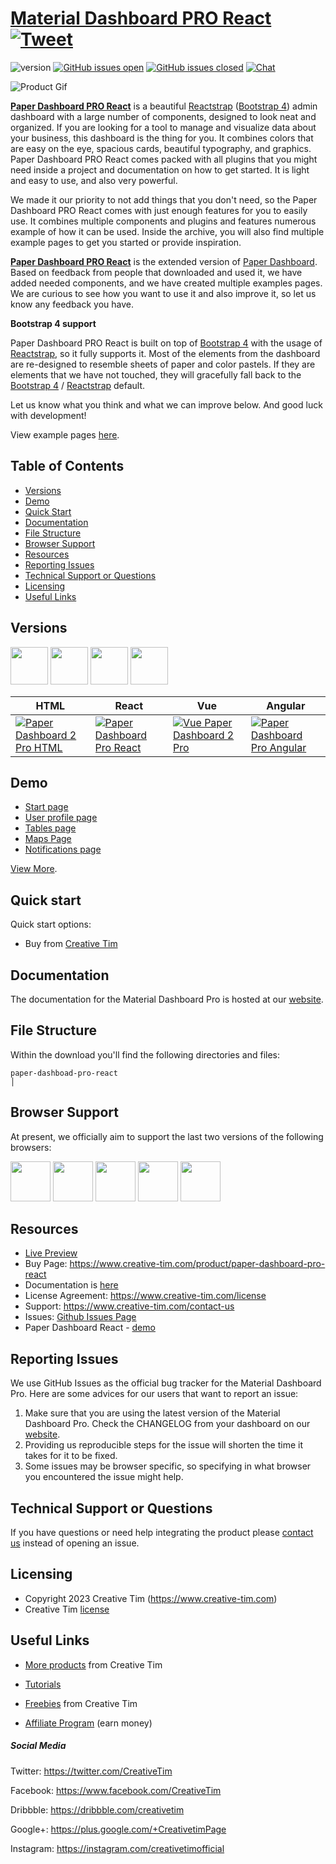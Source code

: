 # [Material Dashboard PRO React](https://demos.creative-tim.com/paper-dashboard-pro-react/#/dashboard) [![Tweet](https://img.shields.io/twitter/url/http/shields.io.svg?style=social&logo=twitter)](https://twitter.com/intent/tweet?url=https%3A%2F%2Fnud-pro-react.creative-tim.com&text=Light%20Bootstrap%20Dashboard%20React%20-%20Free%20Bootstrap%20Admin%20Template&original_referer=https%3A%2F%2Fdemos.creative-tim.com%2Fpaper-dashboard-pro-react%2F&via=creativetim&hashtags=react%2Cbootstrap)

![version](https://img.shields.io/badge/version-1.3.2-blue.svg) [![GitHub issues open](https://img.shields.io/github/issues/creativetimofficial/ct-paper-dashboard-pro-react.svg?maxAge=2592000)](https://github.com/creativetimofficial/ct-paper-dashboard-pro-react/issues?q=is%3Aopen+is%3Aissue) [![GitHub issues closed](https://img.shields.io/github/issues-closed-raw/creativetimofficial/ct-paper-dashboard-pro-react.svg?maxAge=2592000)](https://github.com/creativetimofficial/ct-paper-dashboard-pro/issues-react?q=is%3Aissue+is%3Aclosed) [![Chat](https://img.shields.io/badge/chat-on%20discord-7289da.svg)](https://discord.gg/E4aHAQy)

![Product Gif](./github-assets/paper-dashboard-pro-react.gif)

**[Paper Dashboard PRO React](https://demos.creative-tim.com/paper-dashboard-pro-react/#/admin/dashboard)** is a beautiful [Reactstrap](https://reactstrap.github.io/) ([Bootstrap 4](http://getbootstrap.com/)) admin dashboard with a large number of components, designed to look neat and organized. If you are looking for a tool to manage and visualize data about your business, this dashboard is the thing for you. It combines colors that are easy on the eye, spacious cards, beautiful typography, and graphics. Paper Dashboard PRO React comes packed with all plugins that you might need inside a project and documentation on how to get started. It is light and easy to use, and also very powerful.

We made it our priority to not add things that you don't need, so the Paper Dashboard PRO React comes with just enough features for you to easily use. It combines multiple components and plugins and features numerous example of how it can be used. Inside the archive, you will also find multiple example pages to get you started or provide inspiration.

**[Paper Dashboard PRO React](https://demos.creative-tim.com/paper-dashboard-pro-react/#/admin/dashboard)** is the extended version of [Paper Dashboard](https://www.creative-tim.com/product/paper-dashboard-pro). Based on feedback from people that downloaded and used it, we have added needed components, and we have created multiple examples pages. We are curious to see how you want to use it and also improve it, so let us know any feedback you have.

**Bootstrap 4 support**

Paper Dashboard PRO React is built on top of [Bootstrap 4](http://getbootstrap.com/) with the usage of [Reactstrap](https://reactstrap.github.io/), so it fully supports it. Most of the elements from the dashboard are re-designed to resemble sheets of paper and color pastels. If they are elements that we have not touched, they will gracefully fall back to the [Bootstrap 4](http://getbootstrap.com/) / [Reactstrap](https://reactstrap.github.io/) default.

Let us know what you think and what we can improve below. And good luck with development!

View example pages [here](https://demos.creative-tim.com/paper-dashboard-pro-react/#/admin/dashboard).

## Table of Contents

- [Versions](#versions)
- [Demo](#demo)
- [Quick Start](#quick-start)
- [Documentation](#documentation)
- [File Structure](#file-structure)
- [Browser Support](#browser-support)
- [Resources](#resources)
- [Reporting Issues](#reporting-issues)
- [Technical Support or Questions](#technical-support-or-questions)
- [Licensing](#licensing)
- [Useful Links](#useful-links)

## Versions

[<img src="./github-assets/html.png" width="60" height="60" />](https://www.creative-tim.com/product/paper-dashboard-2-pro)
[<img src="./github-assets/react.svg" width="60" height="60" />](https://www.creative-tim.com/product/paper-dashboard-pro-react)
[<img src="./github-assets/angular.png" width="60" height="60" />](https://www.creative-tim.com/product/vue-paper-dashboard-2-pro)
[<img src="./github-assets/vuejs.png" width="60" height="60" />](https://www.creative-tim.com/product/paper-dashboard-pro-angular)

| HTML                                                                                                                                                                              | React                                                                                                                                                                            | Vue                                                                                                                                                                                      | Angular                                                                                                                                                                                         |
| --------------------------------------------------------------------------------------------------------------------------------------------------------------------------------- | -------------------------------------------------------------------------------------------------------------------------------------------------------------------------------- | ---------------------------------------------------------------------------------------------------------------------------------------------------------------------------------------- | ----------------------------------------------------------------------------------------------------------------------------------------------------------------------------------------------- |
| [![Paper Dashboard 2 Pro HTML](https://s3.amazonaws.com/creativetim_bucket/products/84/thumb/opt_pd2p_thumbnail.jpg)](https://www.creative-tim.com/product/paper-dashboard-2-pro) | [![Paper Dashboard Pro React](https://s3.amazonaws.com/creativetim_bucket/products/134/thumb/opt_pdp_react.jpg)](https://www.creative-tim.com/product/paper-dashboard-pro-react) | [![Vue Paper Dashboard 2 Pro](https://s3.amazonaws.com/creativetim_bucket/products/88/thumb/opt_pd2p_vue_thumbnail.jpg)](https://www.creative-tim.com/product/vue-paper-dashboard-2-pro) | [![Paper Dashboard Pro Angular](https://s3.amazonaws.com/creativetim_bucket/products/59/thumb/opt_pdp_angular_thumbnail.jpg)](https://www.creative-tim.com/product/paper-dashboard-pro-angular) |

## Demo

- [Start page](https://demos.creative-tim.com/paper-dashboard-pro-react/#/admin/dashboard)
- [User profile page](https://demos.creative-tim.com/paper-dashboard-pro-react/#/admin/user-profile)
- [Tables page ](https://demos.creative-tim.com/paper-dashboard-pro-react/#/admin/extended-tables)
- [Maps Page](https://demos.creative-tim.com/paper-dashboard-pro-react/#/admin/google-maps)
- [Notifications page](https://demos.creative-tim.com/paper-dashboard-pro-react/#/admin/notifications)

[View More](https://demos.creative-tim.com/paper-dashboard-pro-react/#/admin/dashboard).

## Quick start

Quick start options:

- Buy from [Creative Tim](https://www.creative-tim.com/product/paper-dashboard-pro-react)

## Documentation

The documentation for the Material Dashboard Pro is hosted at our [website](https://demos.creative-tim.com/paper-dashboard-pro-react/#/documentation/tutorial).

## File Structure

Within the download you'll find the following directories and files:

```
paper-dashboad-pro-react
│

```

## Browser Support

At present, we officially aim to support the last two versions of the following browsers:

<img src="./github-assets/chrome.png" width="64" height="64"> <img src="./github-assets/firefox.png" width="64" height="64"> <img src="./github-assets/edge.png" width="64" height="64"> <img src="./github-assets/safari.png" width="64" height="64"> <img src="./github-assets/opera.png" width="64" height="64">

## Resources

- [Live Preview](https://demos.creative-tim.com/paper-dashboard-pro-react/#/admin/dashboard)
- Buy Page: https://www.creative-tim.com/product/paper-dashboard-pro-react
- Documentation is [here](https://demos.creative-tim.com/paper-dashboard-pro-react/#/documentation/tutorial)
- License Agreement: https://www.creative-tim.com/license
- Support: https://www.creative-tim.com/contact-us
- Issues: [Github Issues Page](https://github.com/creativetimofficial/ct-paper-dashboard-pro-react/issues)
- Paper Dashboard React - [demo](https://www.creative-tim.com/product/paper-dashboard-react?ref=github-md-pro-react)

## Reporting Issues

We use GitHub Issues as the official bug tracker for the Material Dashboard Pro. Here are some advices for our users that want to report an issue:

1. Make sure that you are using the latest version of the Material Dashboard Pro. Check the CHANGELOG from your dashboard on our [website](https://www.creative-tim.com/).
2. Providing us reproducible steps for the issue will shorten the time it takes for it to be fixed.
3. Some issues may be browser specific, so specifying in what browser you encountered the issue might help.

## Technical Support or Questions

If you have questions or need help integrating the product please [contact us](https://www.creative-tim.com/contact-us) instead of opening an issue.

## Licensing

- Copyright 2023 Creative Tim (https://www.creative-tim.com)
- Creative Tim [license](https://www.creative-tim.com/license)

## Useful Links

- [More products](https://www.creative-tim.com/bootstrap-themes) from Creative Tim

- [Tutorials](https://www.youtube.com/channel/UCVyTG4sCw-rOvB9oHkzZD1w)

- [Freebies](https://www.creative-tim.com/bootstrap-themes/free) from Creative Tim

- [Affiliate Program](https://www.creative-tim.com/affiliates/new) (earn money)

##### Social Media

Twitter: <https://twitter.com/CreativeTim>

Facebook: <https://www.facebook.com/CreativeTim>

Dribbble: <https://dribbble.com/creativetim>

Google+: <https://plus.google.com/+CreativetimPage>

Instagram: <https://instagram.com/creativetimofficial>
